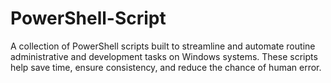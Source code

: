 # PowerShell-Script
A collection of PowerShell scripts built to streamline and automate routine administrative and development tasks on Windows systems. These scripts help save time, ensure consistency, and reduce the chance of human error.

